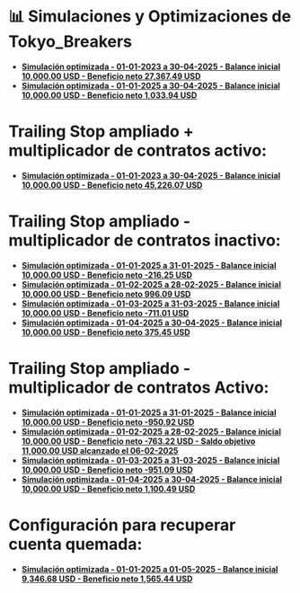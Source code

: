 # 📊 Simulaciones y Optimizaciones de Tokyo_Breakers

- **[Simulación optimizada - 01-01-2023 a 30-04-2025 - Balance inicial 10,000.00 USD - Beneficio neto 27,367.49 USD](Simulaciones/README02.md)**
- **[Simulación optimizada - 01-01-2025 a 30-04-2025 - Balance inicial 10,000.00 USD - Beneficio neto 1,033.94 USD](Simulaciones/README03.md)**

# Trailing Stop ampliado + multiplicador de contratos activo:
- **[Simulación optimizada - 01-01-2023 a 30-04-2025 - Balance inicial 10,000.00 USD - Beneficio neto 45,226.07 USD](Simulaciones/README04.md)**

# Trailing Stop ampliado - multiplicador de contratos inactivo:
- **[Simulación optimizada - 01-01-2025 a 31-01-2025 - Balance inicial 10,000.00 USD - Beneficio neto -216.25 USD](Simulaciones/README05.md)**
- **[Simulación optimizada - 01-02-2025 a 28-02-2025 - Balance inicial 10,000.00 USD - Beneficio neto 996.09 USD](Simulaciones/README06.md)**
- **[Simulación optimizada - 01-03-2025 a 31-03-2025 - Balance inicial 10,000.00 USD - Beneficio neto -711.01 USD](Simulaciones/README07.md)**
- **[Simulación optimizada - 01-04-2025 a 30-04-2025 - Balance inicial 10,000.00 USD - Beneficio neto 375.45 USD](Simulaciones/README08.md)**

# Trailing Stop ampliado - multiplicador de contratos Activo:
- **[Simulación optimizada - 01-01-2025 a 31-01-2025 - Balance inicial 10,000.00 USD - Beneficio neto -950.92 USD](Simulaciones/README09.md)**
- **[Simulación optimizada - 01-02-2025 a 28-02-2025 - Balance inicial 10,000.00 USD - Beneficio neto -763.22 USD - Saldo objetivo 11,000.00 USD alcanzado el 06-02-2025](Simulaciones/README10.md)**
- **[Simulación optimizada - 01-03-2025 a 31-03-2025 - Balance inicial 10,000.00 USD - Beneficio neto -951.09 USD](Simulaciones/README11.md)**
- **[Simulación optimizada - 01-04-2025 a 30-04-2025 - Balance inicial 10,000.00 USD - Beneficio neto 1,100.49 USD](Simulaciones/README12.md)**

# Configuración para recuperar cuenta quemada:
- **[Simulación optimizada - 01-01-2025 a 01-05-2025 - Balance inicial 9,346.68 USD - Beneficio neto 1,565.44 USD](Simulaciones/README13.md)**